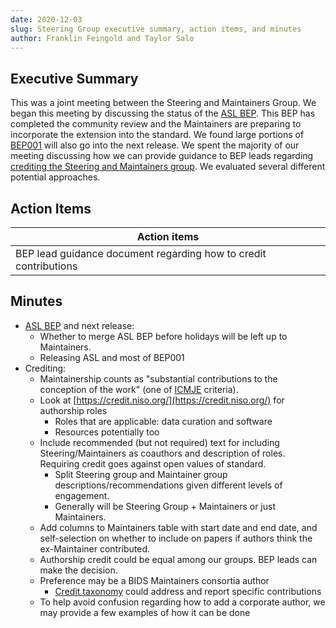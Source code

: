 ```yaml
---
date: 2020-12-03
slug: Steering Group executive summary, action items, and minutes
author: Franklin Feingold and Taylor Salo
---
```




<!-- more -->



## Executive Summary

This was a joint meeting between the Steering and Maintainers Group. We began this meeting by discussing the status of the [ASL BEP](https://github.com/bids-standard/bids-specification/pull/669). This BEP has completed the community review and the Maintainers are preparing to incorporate the extension into the standard. We found large portions of [BEP001](https://github.com/bids-standard/bids-specification/pulls?q=is%3Apr+bep001) will also go into the next release. We spent the majority of our meeting discussing how we can provide guidance to BEP leads regarding [crediting the Steering and Maintainers group](https://github.com/bids-standard/bids-specification/issues/627). We evaluated several different potential approaches.

## Action Items

| Action items |
| -------- |
| BEP lead guidance document regarding how to credit contributions |

## Minutes

- [ASL BEP](https://github.com/bids-standard/bids-specification/pull/669) and next release:
  - Whether to merge ASL BEP before holidays will be left up to Maintainers.
  - Releasing ASL and most of BEP001
- Crediting:
  - Maintainership counts as "substantial contributions to the conception of the work" (one of [ICMJE](http://www.icmje.org/recommendations/browse/roles-and-responsibilities/defining-the-role-of-authors-and-contributors.html) criteria).
  - Look at [https://credit.niso.org/](https://credit.niso.org/) for authorship roles
    - Roles that are applicable: data curation and software
    - Resources potentially too
  - Include recommended (but not required) text for including Steering/Maintainers as coauthors and description of roles. Requiring credit goes against open values of standard.
    - Split Steering group and Maintainer group descriptions/recommendations given different levels of engagement.
    - Generally will be Steering Group + Maintainers or just Maintainers.
  - Add columns to Maintainers table with start date and end date, and self-selection on whether to include on papers if authors think the ex-Maintainer contributed.
  - Authorship credit could be equal among our groups. BEP leads can make the decision.
  - Preference may be a BIDS Maintainers consortia author
    - [Credit taxonomy](https://credit.niso.org/) could address and report specific contributions
  - To help avoid confusion regarding how to add a corporate author, we may provide a few examples of how it can be done
